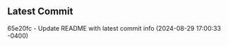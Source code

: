
## Latest Commit
65e20fc - Update README with latest commit info (2024-08-29 17:00:33 -0400) <Yunxi-Zhou>
